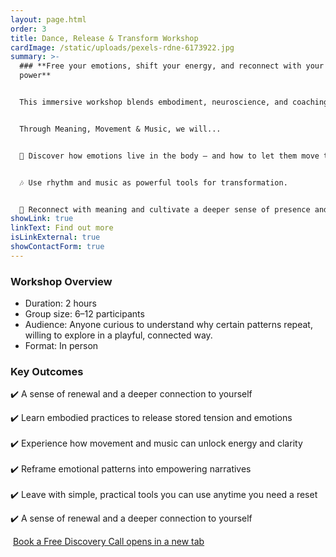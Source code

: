 ```yaml
---
layout: page.html
order: 3
title: Dance, Release & Transform Workshop
cardImage: /static/uploads/pexels-rdne-6173922.jpg
summary: >-
  ### **Free your emotions, shift your energy, and reconnect with your inner
  power**


  This immersive workshop blends embodiment, neuroscience, and coaching to help you safely release emotional blocks and step into a lighter, more aligned version of yourself.


  Through Meaning, Movement & Music, we will...


  💫 Discover how emotions live in the body – and how to let them move through you. 


  🎶 Use rhythm and music as powerful tools for transformation. 


  🌱 Reconnect with meaning and cultivate a deeper sense of presence and freedom.
showLink: true
linkText: Find out more
isLinkExternal: true
showContactForm: true
---
```

### Workshop Overview

* Duration: 2 hours 
* Group size: 6–12 participants
* Audience: Anyone curious to understand why certain patterns repeat, willing to explore in a playful, connected way.
* Format: In person

### Key Outcomes

✔️ A sense of renewal and a deeper connection to yourself

✔️ Learn embodied practices to release stored tension and emotions \
\
✔️ Experience how movement and music can unlock energy and clarity \
\
✔️ Reframe emotional patterns into empowering narratives\
\
✔️ Leave with simple, practical tools you can use anytime you need a reset

✔️ A sense of renewal and a deeper connection to yourself

 <a href="https://claudiadecarlo.zohobookings.eu/#/240577000000038054" rel="noopener noreferrer" class="btn" target="_blank">Book a Free Discovery Call <span class="sr-only">opens in a new tab</span></a>
